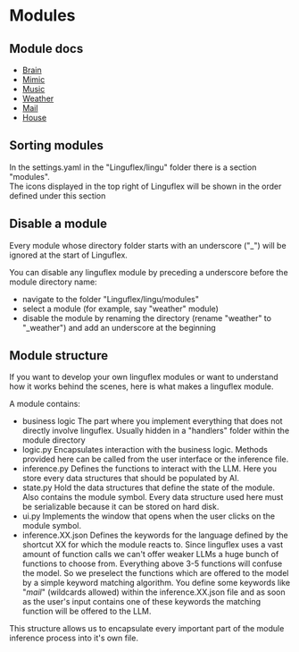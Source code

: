 # Modules

## Module docs

- [Brain](./docs/brain.md)
- [Mimic](./docs/mimic.md)
- [Music](./music.md)
- [Weather](./weather.md)
- [Mail](./mail.md)
- [House](./docs/house.md)

## Sorting modules

In the settings.yaml in the "Linguflex/lingu" folder there is a section "modules".  
The icons displayed in the top right of Linguflex will be shown in the order defined under this section

## Disable a module

Every module whose directory folder starts with an underscore ("_") will be ignored at the start of Linguflex.

You can disable any linguflex module by preceding a underscore before the module directory name:  
- navigate to the folder "Linguflex/lingu/modules"
- select a module (for example, say "weather" module)
- disable the module by renaming the directory (rename "weather" to "_weather") and add an underscore at the beginning

## Module structure

If you want to develop your own linguflex modules or want to understand how it works behind the scenes, here is what makes a linguflex module.

A module contains:
- business logic
  The part where you implement everything that does not directly involve linguflex. Usually hidden in a "handlers" folder within the module directory
- logic.py
  Encapsulates interaction with the business logic. Methods provided here can be called from the user interface or the inference file.
- inference.py
  Defines the functions to interact with the LLM. Here you store every data structures that should be populated by AI.
- state.py
  Hold the data structures that define the state of the module. Also contains the module symbol. Every data structure used here must be serializable because it can be stored on hard disk.
- ui.py
  Implements the window that opens when the user clicks on the module symbol.
- inference.XX.json
  Defines the keywords for the language defined by the shortcut XX for which the module reacts to. Since linguflex uses a vast amount of function calls we can't offer weaker LLMs a huge bunch of functions to choose from. Everything above 3-5 functions will confuse the model. So we preselect the functions which are offered to the model by a simple keyword matching algorithm. You define some keywords like "*mail*" (wildcards allowed) within the inference.XX.json file and as soon as the user's input contains one of these keywords the matching function will be offered to the LLM.

This structure allows us to encapsulate every important part of the module inference process into it's own file.
